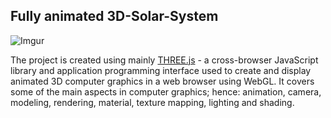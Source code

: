 ## Fully animated 3D-Solar-System

![Imgur](https://i.imgur.com/L6s9zYR.jpg)

The project is created using mainly [THREE.js](https://threejs.org/) - a cross-browser JavaScript library and application programming interface used to create and display animated 3D computer graphics in a web browser using WebGL. It covers some of the main aspects in computer graphics; hence: animation, camera, modeling, rendering, material, texture mapping, lighting and shading.
